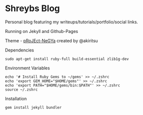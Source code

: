 # Shreybs Blog

Personal blog featuring my writeups/tutorials/portfolio/social links.

Running on Jekyll and Github-Pages

Theme - [pRoJEct-NeGYa](https://github.com/akiritsu/pRoJEct-NeGYa) created by @akiritsu

Dependencies 

```
sudo apt-get install ruby-full build-essential zlib1g-dev
```

Environment Variables

```
echo '# Install Ruby Gems to ~/gems' >> ~/.zshrc
echo 'export GEM_HOME="$HOME/gems"' >> ~/.zshrc
echo 'export PATH="$HOME/gems/bin:$PATH"' >> ~/.zshrc
source ~/.zshrc
```

Installation

```
gem install jekyll bundler
```
